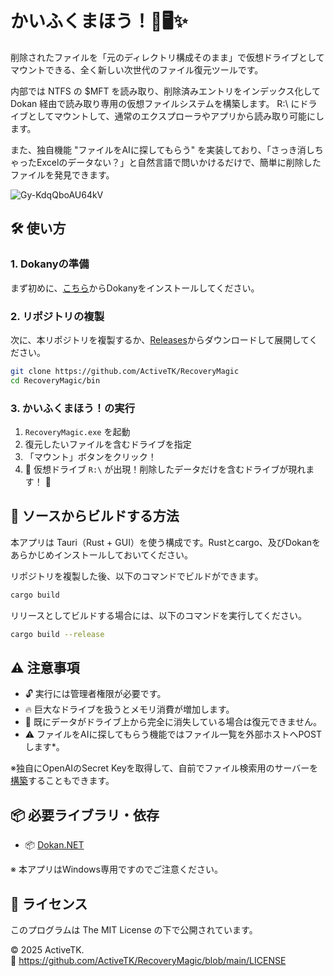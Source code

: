 # かいふくまほう！🔮🖥️✨

削除されたファイルを「元のディレクトリ構成そのまま」で仮想ドライブとしてマウントできる、全く新しい次世代のファイル復元ツールです。

内部では NTFS の $MFT を読み取り、削除済みエントリをインデックス化して Dokan 経由で読み取り専用の仮想ファイルシステムを構築します。
R:\ にドライブとしてマウントして、通常のエクスプローラやアプリから読み取り可能にします。

また、独自機能 "ファイルをAIに探してもらう" を実装しており、「さっき消しちゃったExcelのデータない？」と自然言語で問いかけるだけで、簡単に削除したファイルを発見できます。

![Gy-KdqQboAU64kV](https://github.com/user-attachments/assets/3f1dfc23-2e13-439a-a6a2-b1e2c5477f90)

## 🛠️ 使い方

###  1. Dokanyの準備

まず初めに、[こちら](https://github.com/dokan-dev/dokany/releases/download/v2.2.1.1000/DokanSetup.exe)からDokanyをインストールしてください。

###  2. リポジトリの複製

次に、本リポジトリを複製するか、[Releases](https://github.com/ActiveTK/RecoveryMagic/archive/refs/heads/main.zip)からダウンロードして展開してください。

```bash
git clone https://github.com/ActiveTK/RecoveryMagic
cd RecoveryMagic/bin
```

### 3. かいふくまほう！の実行

1. `RecoveryMagic.exe` を起動
2. 復元したいファイルを含むドライブを指定
3. 「マウント」ボタンをクリック！
4. 🎈 仮想ドライブ `R:\` が出現！削除したデータだけを含むドライブが現れます！ 🎈

## 🧰 ソースからビルドする方法

本アプリは Tauri（Rust + GUI）を使う構成です。Rustとcargo、及びDokanをあらかじめインストールしておいてください。

リポジトリを複製した後、以下のコマンドでビルドができます。

```bash
cargo build
```

リリースとしてビルドする場合には、以下のコマンドを実行してください。

```bash
cargo build --release
```

## ⚠️ 注意事項

- 🔓 実行には管理者権限が必要です。
- 🔥 巨大なドライブを扱うとメモリ消費が増加します。
- 💾 既にデータがドライブ上から完全に消失している場合は復元できません。
- ⚠️ ファイルをAIに探してもらう機能ではファイル一覧を外部ホストへPOSTします*。

※独自にOpenAIのSecret Keyを取得して、自前でファイル検索用のサーバーを[構築](https://github.com/ActiveTK/RecoveryMagic/blob/main/backend/README.md)することもできます。

## 📦 必要ライブラリ・依存

- 📦 [Dokan.NET](https://github.com/dokan-dev/dokan-dotnet)

※ 本アプリはWindows専用ですのでご注意ください。

## 📄 ライセンス

このプログラムは The MIT License の下で公開されています。

© 2025 ActiveTK.  
🔗 https://github.com/ActiveTK/RecoveryMagic/blob/main/LICENSE
